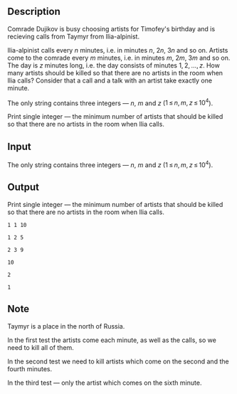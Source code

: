 ## Description

<div><p>Comrade Dujikov is busy choosing artists for Timofey's birthday and is recieving calls from Taymyr from Ilia-alpinist.</p><p>Ilia-alpinist calls every <span class="tex-span"><i>n</i></span> minutes, i.e. in minutes <span class="tex-span"><i>n</i></span>, <span class="tex-span">2<i>n</i></span>, <span class="tex-span">3<i>n</i></span> and so on. Artists come to the comrade every <span class="tex-span"><i>m</i></span> minutes, i.e. in minutes <span class="tex-span"><i>m</i></span>, <span class="tex-span">2<i>m</i></span>, <span class="tex-span">3<i>m</i></span> and so on. The day is <span class="tex-span"><i>z</i></span> minutes long, i.e. the day consists of minutes <span class="tex-span">1, 2, ..., <i>z</i></span>. How many artists should be killed so that there are no artists in the room when Ilia calls? Consider that a call and a talk with an artist take exactly one minute.</p></div><div class="input-specification"><p>The only string contains three integers&nbsp;— <span class="tex-span"><i>n</i></span>, <span class="tex-span"><i>m</i></span> and <span class="tex-span"><i>z</i></span> (<span class="tex-span">1 ≤ <i>n</i>, <i>m</i>, <i>z</i> ≤ 10<sup class="upper-index">4</sup></span>).</p></div><div class="output-specification"><p>Print single integer&nbsp;— the minimum number of artists that should be killed so that there are no artists in the room when Ilia calls.</p></div>

## Input

<p>The only string contains three integers&nbsp;— <span class="tex-span"><i>n</i></span>, <span class="tex-span"><i>m</i></span> and <span class="tex-span"><i>z</i></span> (<span class="tex-span">1 ≤ <i>n</i>, <i>m</i>, <i>z</i> ≤ 10<sup class="upper-index">4</sup></span>).</p>

## Output

<p>Print single integer&nbsp;— the minimum number of artists that should be killed so that there are no artists in the room when Ilia calls.</p>





```input1
1 1 10

```




```input2
1 2 5

```




```input3
2 3 9

```




```output1
10

```




```output2
2

```




```output3
1

```



## Note

<p>Taymyr is a place in the north of Russia.</p><p>In the first test the artists come each minute, as well as the calls, so we need to kill all of them.</p><p>In the second test we need to kill artists which come on the second and the fourth minutes.</p><p>In the third test&nbsp;— only the artist which comes on the sixth minute. </p>
